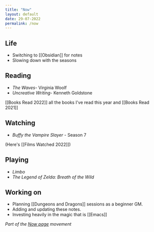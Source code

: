 ```yaml
---
title: "Now"
layout: default
date: 29-07-2022
permalink: /now
---
```


## Life

-  Switching to [[Obsidian]] for notes
-  Slowing down with the seasons
## Reading

- *The Waves*- Virginia Woolf
- *Uncreative Writing*- Kenneth Goldstone

[[Books Read 2022]]  all the books I've read this year and [[Books Read 2021]] 

## Watching

-   *Buffy the Vampire Slayer* - Season 7


(Here's [[Films Watched 2022]])

## Playing

-   *Limbo*
-   *The Legend of Zelda: Breath of the Wild*

## Working on

-   Planning [[Dungeons and Dragons]] sessions as a beginner GM.
-   Adding and updating these notes.
-   Investing heavily in the magic that is [[Emacs]]

*Part of the <a href="https://nownownow.com/about" >Now page</a> movement*
